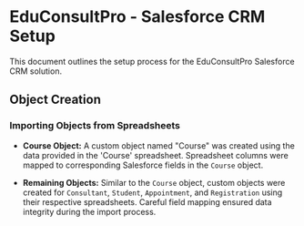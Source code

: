 # EduConsultPro - Salesforce CRM Setup

This document outlines the setup process for the EduConsultPro Salesforce CRM solution.

## Object Creation

### Importing Objects from Spreadsheets

* **Course Object:**  A custom object named "Course" was created using the data provided in the 'Course' spreadsheet. Spreadsheet columns were mapped to corresponding Salesforce fields in the `Course` object.

* **Remaining Objects:**  Similar to the `Course` object, custom objects were created for `Consultant`, `Student`, `Appointment`, and `Registration` using their respective spreadsheets.  Careful field mapping ensured data integrity during the import process.
